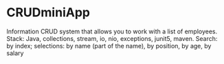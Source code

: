 # CRUDminiApp
Information CRUD system that allows you to work with a list of employees.
Stack: Java, collections, stream, io, nio, exceptions, junit5, maven.
Search: by index; selections: by name (part of the name), by position, by age, by salary
